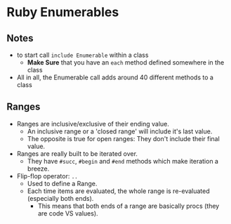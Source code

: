 # Ruby Enumerables

## Notes

* to start call `include Enumerable` within a class
  * __Make Sure__ that you have an `each` method defined somewhere in the class
* All in all, the Enumerable call adds around 40 different methods to a class

## Ranges

* Ranges are inclusive/exclusive of their ending value.
  * An inclusive range or a 'closed range' will include it's last value.
  * The opposite is true for open ranges: They don't include their final value.
* Ranges are really built to be iterated over.
  * They have `#succ`, `#begin` and `#end` methods which make iteration a breeze.
* Flip-flop operator: `..`
  * Used to define a Range.
  * Each time items are evaluated, the whole range is re-evaluated (especially both ends).
    * This means that both ends of a range are basically procs (they are code VS values).
